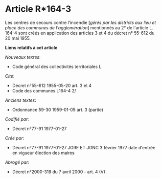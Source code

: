 # Article R*164-3

Les centres de secours contre l'incendie [*gérés par les districts aux lieu et place des communes de l'agglomération*]
mentionnés au 2° de l'article L. 164-4 sont créés en application des articles 3 et 4 du décret n° 55-612 du 20 mai 1955.

**Liens relatifs à cet article**

_Nouveaux textes_:

  - Code général des collectivités territoriales L

_Cite_:

  - Décret n°55-612 1955-05-20 art. 3 et 4
  - Code des communes L164-4 2/

_Anciens textes_:

  - Ordonnance 59-30 1959-01-05 art. 3 (partie)

_Codifié par_:

  - Décret n°77-91 1977-01-27

_Créé par_:

  - Décret n°77-91 1977-01-27 JORF ET JONC 3 février 1977 date d'entrée en vigueur élection des maires

_Abrogé par_:

  - Décret n°2000-318 du 7 avril 2000 - art. 4 (V)
